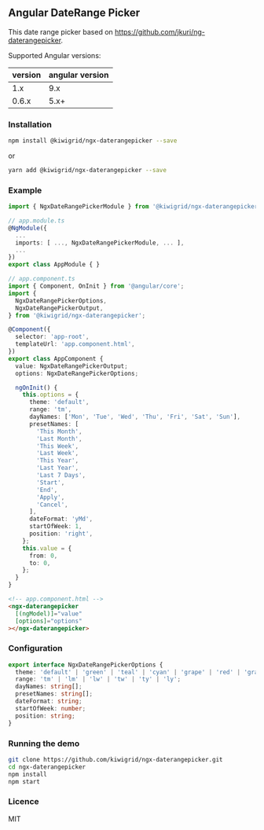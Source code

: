 ## Angular DateRange Picker

This date range picker based on https://github.com/jkuri/ng-daterangepicker.

Supported Angular versions:

| version | angular version |
| ------- | --------------- |
| 1.x     | 9.x             |
| 0.6.x   | 5.x+            |

### Installation

```sh
npm install @kiwigrid/ngx-daterangepicker --save
```

or

```sh
yarn add @kiwigrid/ngx-daterangepicker --save
```

### Example

```ts
import { NgxDateRangePickerModule } from '@kiwigrid/ngx-daterangepicker';

// app.module.ts
@NgModule({
  ...
  imports: [ ..., NgxDateRangePickerModule, ... ],
  ...
})
export class AppModule { }
```

```ts
// app.component.ts
import { Component, OnInit } from '@angular/core';
import {
  NgxDateRangePickerOptions,
  NgxDateRangePickerOutput,
} from '@kiwigrid/ngx-daterangepicker';

@Component({
  selector: 'app-root',
  templateUrl: 'app.component.html',
})
export class AppComponent {
  value: NgxDateRangePickerOutput;
  options: NgxDateRangePickerOptions;

  ngOnInit() {
    this.options = {
      theme: 'default',
      range: 'tm',
      dayNames: ['Mon', 'Tue', 'Wed', 'Thu', 'Fri', 'Sat', 'Sun'],
      presetNames: [
        'This Month',
        'Last Month',
        'This Week',
        'Last Week',
        'This Year',
        'Last Year',
        'Last 7 Days',
        'Start',
        'End',
        'Apply',
        'Cancel',
      ],
      dateFormat: 'yMd',
      startOfWeek: 1,
      position: 'right',
    };
    this.value = {
      from: 0,
      to: 0,
    };
  }
}
```

```html
<!-- app.component.html -->
<ngx-daterangepicker
  [(ngModel)]="value"
  [options]="options"
></ngx-daterangepicker>
```

### Configuration

```ts
export interface NgxDateRangePickerOptions {
  theme: 'default' | 'green' | 'teal' | 'cyan' | 'grape' | 'red' | 'gray';
  range: 'tm' | 'lm' | 'lw' | 'tw' | 'ty' | 'ly';
  dayNames: string[];
  presetNames: string[];
  dateFormat: string;
  startOfWeek: number;
  position: string;
}
```

### Running the demo

```sh
git clone https://github.com/kiwigrid/ngx-daterangepicker.git
cd ngx-daterangepicker
npm install
npm start
```

### Licence

MIT

